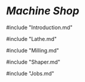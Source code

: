 # ***Machine Shop***

#include "Introduction.md"

#include "Lathe.md"

#include "Milling.md"

#include "Shaper.md"

#include "Jobs.md"
